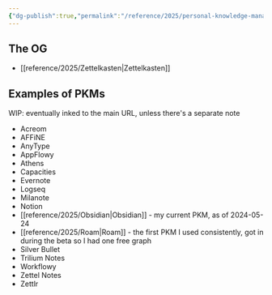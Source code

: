 ```yaml
---
{"dg-publish":true,"permalink":"/reference/2025/personal-knowledge-management/","title":"PKM","tags":["PKM","note-taking"],"created":"2025-08-03T15:03:12","updated":"2025-08-05T17:03:39-04:00"}
---
```


## The OG
- [[reference/2025/Zettelkasten\|Zettelkasten]]

## Examples of PKMs

WIP: eventually inked to the main URL, unless there's a separate note

- Acreom
- AFFiNE
- AnyType
- AppFlowy
- Athens
- Capacities
- Evernote
- Logseq
- Milanote
- Notion
- [[reference/2025/Obsidian\|Obsidian]] - my current PKM, as of 2024-05-24
- [[reference/2025/Roam\|Roam]] - the first PKM I used consistently, got in during the beta so I had one free graph
- Silver Bullet
- Trilium Notes
- Workflowy
- Zettel Notes
- Zettlr
